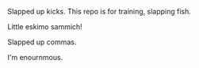Slapped up kicks. This repo is for training, slapping fish.

Little eskimo sammich!

Slapped up commas.

I'm enournmous.

